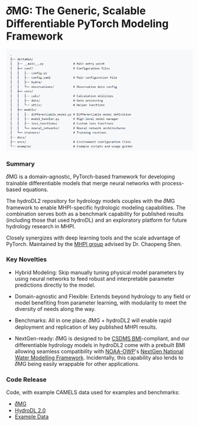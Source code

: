 # 𝛿MG: The Generic, Scalable Differentiable PyTorch Modeling Framework
![Alt text](../assets/project-figures/dMG.png)


### Summary
𝛿MG is a domain-agnostic, PyTorch-based framework for developing trainable differentiable models that merge neural networks with process-based equations.

The hydroDL2 repository for hydrology models couples with the 𝛿MG framework to enable MHPI-specific hydrologic modeling capabilities. The combination serves both as a benchmark capability for published results (including those that used hydroDL) and an exploratory platform for future hydrology research in MHPI.

Closely synergizes with deep learning tools and the scale advantage of PyTorch. Maintained by the [MHPI group](http://water.engr.psu.edu/shen/) advised by Dr. Chaopeng Shen.


### Key Novelties
- Hybrid Modeling: Skip manually tuning physical model parameters by using neural networks to feed robust and interpretable parameter predictions directly to the model.
  
- Domain-agnostic and Flexible: Extends beyond hydrology to any field or model benefiting from parameter learning, with modularity to meet the diversity of needs along the way.

- Benchmarks: All in one place. 𝛿MG + hydroDL2 will enable rapid deployment and replication of key published MHPI results.

- NextGen-ready: 𝛿MG is designed to be [CSDMS BMI](https://csdms.colorado.edu/wiki/BMI)-compliant, and our differentiable hydrology models in hydroDL2 come with a prebuilt BMI allowing seamless compatibility with [NOAA-OWP](https://water.noaa.gov/about/owp)'s [NextGen National Water Modelling Framework](https://github.com/NOAA-OWP/ngen). Incidentally, this capability also lends to 𝛿MG being easily wrappable for other applications.


### Code Release
Code, with example CAMELS data used for examples and benchmarks:
- [𝛿MG](https://github.com/mhpi/generic_deltaModel)
- [HydroDL 2.0](https://github.com/mhpi/hydroDL2)
- [Example Data](https://onedrive.live.com/login)
